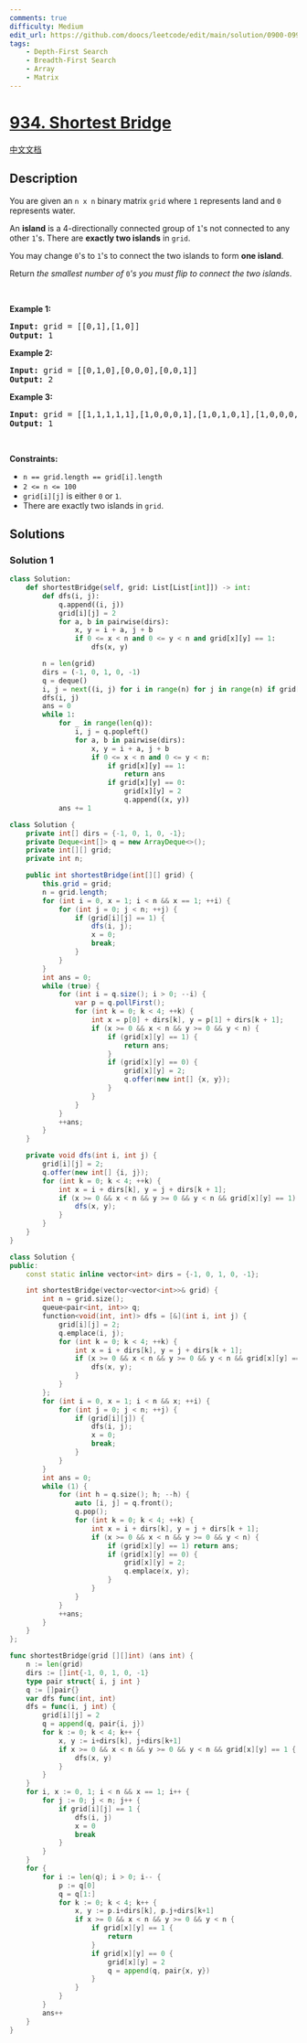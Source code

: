 ```yaml
---
comments: true
difficulty: Medium
edit_url: https://github.com/doocs/leetcode/edit/main/solution/0900-0999/0934.Shortest%20Bridge/README_EN.md
tags:
    - Depth-First Search
    - Breadth-First Search
    - Array
    - Matrix
---
```


<!-- problem:start -->

# [934. Shortest Bridge](https://leetcode.com/problems/shortest-bridge)

[中文文档](/solution/0900-0999/0934.Shortest%20Bridge/README.md)

## Description

<!-- description:start -->

<p>You are given an <code>n x n</code> binary matrix <code>grid</code> where <code>1</code> represents land and <code>0</code> represents water.</p>

<p>An <strong>island</strong> is a 4-directionally connected group of <code>1</code>&#39;s not connected to any other <code>1</code>&#39;s. There are <strong>exactly two islands</strong> in <code>grid</code>.</p>

<p>You may change <code>0</code>&#39;s to <code>1</code>&#39;s to connect the two islands to form <strong>one island</strong>.</p>

<p>Return <em>the smallest number of </em><code>0</code><em>&#39;s you must flip to connect the two islands</em>.</p>

<p>&nbsp;</p>
<p><strong class="example">Example 1:</strong></p>

<pre>
<strong>Input:</strong> grid = [[0,1],[1,0]]
<strong>Output:</strong> 1
</pre>

<p><strong class="example">Example 2:</strong></p>

<pre>
<strong>Input:</strong> grid = [[0,1,0],[0,0,0],[0,0,1]]
<strong>Output:</strong> 2
</pre>

<p><strong class="example">Example 3:</strong></p>

<pre>
<strong>Input:</strong> grid = [[1,1,1,1,1],[1,0,0,0,1],[1,0,1,0,1],[1,0,0,0,1],[1,1,1,1,1]]
<strong>Output:</strong> 1
</pre>

<p>&nbsp;</p>
<p><strong>Constraints:</strong></p>

<ul>
	<li><code>n == grid.length == grid[i].length</code></li>
	<li><code>2 &lt;= n &lt;= 100</code></li>
	<li><code>grid[i][j]</code> is either <code>0</code> or <code>1</code>.</li>
	<li>There are exactly two islands in <code>grid</code>.</li>
</ul>

<!-- description:end -->

## Solutions

<!-- solution:start -->

### Solution 1

<!-- tabs:start -->

```python
class Solution:
    def shortestBridge(self, grid: List[List[int]]) -> int:
        def dfs(i, j):
            q.append((i, j))
            grid[i][j] = 2
            for a, b in pairwise(dirs):
                x, y = i + a, j + b
                if 0 <= x < n and 0 <= y < n and grid[x][y] == 1:
                    dfs(x, y)

        n = len(grid)
        dirs = (-1, 0, 1, 0, -1)
        q = deque()
        i, j = next((i, j) for i in range(n) for j in range(n) if grid[i][j])
        dfs(i, j)
        ans = 0
        while 1:
            for _ in range(len(q)):
                i, j = q.popleft()
                for a, b in pairwise(dirs):
                    x, y = i + a, j + b
                    if 0 <= x < n and 0 <= y < n:
                        if grid[x][y] == 1:
                            return ans
                        if grid[x][y] == 0:
                            grid[x][y] = 2
                            q.append((x, y))
            ans += 1
```

```java
class Solution {
    private int[] dirs = {-1, 0, 1, 0, -1};
    private Deque<int[]> q = new ArrayDeque<>();
    private int[][] grid;
    private int n;

    public int shortestBridge(int[][] grid) {
        this.grid = grid;
        n = grid.length;
        for (int i = 0, x = 1; i < n && x == 1; ++i) {
            for (int j = 0; j < n; ++j) {
                if (grid[i][j] == 1) {
                    dfs(i, j);
                    x = 0;
                    break;
                }
            }
        }
        int ans = 0;
        while (true) {
            for (int i = q.size(); i > 0; --i) {
                var p = q.pollFirst();
                for (int k = 0; k < 4; ++k) {
                    int x = p[0] + dirs[k], y = p[1] + dirs[k + 1];
                    if (x >= 0 && x < n && y >= 0 && y < n) {
                        if (grid[x][y] == 1) {
                            return ans;
                        }
                        if (grid[x][y] == 0) {
                            grid[x][y] = 2;
                            q.offer(new int[] {x, y});
                        }
                    }
                }
            }
            ++ans;
        }
    }

    private void dfs(int i, int j) {
        grid[i][j] = 2;
        q.offer(new int[] {i, j});
        for (int k = 0; k < 4; ++k) {
            int x = i + dirs[k], y = j + dirs[k + 1];
            if (x >= 0 && x < n && y >= 0 && y < n && grid[x][y] == 1) {
                dfs(x, y);
            }
        }
    }
}
```

```cpp
class Solution {
public:
    const static inline vector<int> dirs = {-1, 0, 1, 0, -1};

    int shortestBridge(vector<vector<int>>& grid) {
        int n = grid.size();
        queue<pair<int, int>> q;
        function<void(int, int)> dfs = [&](int i, int j) {
            grid[i][j] = 2;
            q.emplace(i, j);
            for (int k = 0; k < 4; ++k) {
                int x = i + dirs[k], y = j + dirs[k + 1];
                if (x >= 0 && x < n && y >= 0 && y < n && grid[x][y] == 1) {
                    dfs(x, y);
                }
            }
        };
        for (int i = 0, x = 1; i < n && x; ++i) {
            for (int j = 0; j < n; ++j) {
                if (grid[i][j]) {
                    dfs(i, j);
                    x = 0;
                    break;
                }
            }
        }
        int ans = 0;
        while (1) {
            for (int h = q.size(); h; --h) {
                auto [i, j] = q.front();
                q.pop();
                for (int k = 0; k < 4; ++k) {
                    int x = i + dirs[k], y = j + dirs[k + 1];
                    if (x >= 0 && x < n && y >= 0 && y < n) {
                        if (grid[x][y] == 1) return ans;
                        if (grid[x][y] == 0) {
                            grid[x][y] = 2;
                            q.emplace(x, y);
                        }
                    }
                }
            }
            ++ans;
        }
    }
};
```

```go
func shortestBridge(grid [][]int) (ans int) {
	n := len(grid)
	dirs := []int{-1, 0, 1, 0, -1}
	type pair struct{ i, j int }
	q := []pair{}
	var dfs func(int, int)
	dfs = func(i, j int) {
		grid[i][j] = 2
		q = append(q, pair{i, j})
		for k := 0; k < 4; k++ {
			x, y := i+dirs[k], j+dirs[k+1]
			if x >= 0 && x < n && y >= 0 && y < n && grid[x][y] == 1 {
				dfs(x, y)
			}
		}
	}
	for i, x := 0, 1; i < n && x == 1; i++ {
		for j := 0; j < n; j++ {
			if grid[i][j] == 1 {
				dfs(i, j)
				x = 0
				break
			}
		}
	}
	for {
		for i := len(q); i > 0; i-- {
			p := q[0]
			q = q[1:]
			for k := 0; k < 4; k++ {
				x, y := p.i+dirs[k], p.j+dirs[k+1]
				if x >= 0 && x < n && y >= 0 && y < n {
					if grid[x][y] == 1 {
						return
					}
					if grid[x][y] == 0 {
						grid[x][y] = 2
						q = append(q, pair{x, y})
					}
				}
			}
		}
		ans++
	}
}
```

<!-- tabs:end -->

<!-- solution:end -->

<!-- problem:end -->

